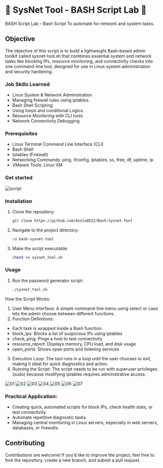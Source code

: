 # 🔧 SysNet Tool - BASH Script Lab 🎉

BASH Script Lab – Bash Script To automate for network and system tasks.

## Objective

The objective of this script is to build a lightweight Bash-based admin toolkit called sysnet-tool.sh that combines essential system and network tasks like blocking IPs, resource monitoring, and connectivity checks into one command-line tool, designed for use in Linux system administration and security hardening.

### Job Skills Learned

- Linux System & Network Administration
- Managing firewall rules using iptables.
- Bash Shell Scripting
- Using loops and conditional Logics.
- Resource Monitoring with CLI tools
- Network Connectivity Debugging

### Prerequisites

- Linux Terminal Command Line Interface (CLI)
- Bash Shell
- iptables (Firewall)
- Networking Commands: ping, ifconfig, iptables, ss, free, df, uptime, ip
- VMware Tools: Linux VM

### Get started

![script](https://github.com/user-attachments/assets/2d9eff3f-cbd8-49eb-9c46-1437a354219d)

### Installation

1. Clone the repository:
    
    ```bash
    git clone https://github.com/Asela0522/Bash-Sysnet-Tool
    ```

2. Navigate to the project directory:
    
    ```bash
    cd bash-sysnet-tool
    ```

3. Make the script executable:
    
    ```bash
    chmod +x sysnet_tool.sh
    ```

### Usage

1. Run the password generator script:
    
    ```bash
    ./sysnet_tool.sh
    ```

How the Script Works:

1.	User Menu Interface:
A simple command-line menu using select or case lets the admin choose between different functions.
2.	Function Definitions:
- Each task is wrapped inside a Bash function:
- block_ips: Blocks a list of suspicious IPs using iptables
- check_ping: Pings a host to test connectivity
- resource_report: Displays memory, CPU load, and disk usage
- open_ports: Shows open ports and listening services
3.	Execution Loop:
The tool runs in a loop until the user chooses to exit, making it ideal for quick diagnostics and action.
4.	Running the Script:
The script needs to be run with superuser privileges (sudo) because modifying iptables requires administrative access.

![01](https://github.com/user-attachments/assets/0032f83f-f95d-49f5-bf3d-413a2b3afa0e)
![02](https://github.com/user-attachments/assets/f9176530-01a7-4e1f-8e53-c6b49d9d351d)
![03](https://github.com/user-attachments/assets/7d3de1dd-43ed-4717-8969-9c176d74deec)
![04](https://github.com/user-attachments/assets/2ad85002-21dd-4d0f-aa25-d8f62fcf82aa)
![05](https://github.com/user-attachments/assets/c9885540-7a63-4e14-b15e-8389de441929)
![06](https://github.com/user-attachments/assets/9f1d9a36-709a-4fdc-b832-a4d38d6f1d0e)
![07](https://github.com/user-attachments/assets/3088855c-423c-46f4-9490-67d8d175da35)


### Practical Application:

-	Creating quick, automated scripts for block IPs, check health stats, or test connectivity.
-	Automate repetitive diagnostic tasks.
-	Managing central monitoring in Linux servers, especially in web servers, databases, or firewalls.


## Contributing

Contributions are welcome! If you’d like to improve the project, feel free to fork the repository, create a new branch, and submit a pull request.




